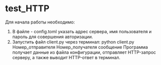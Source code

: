 # test_HTTP
Для начала работы необходимо:
1) В файле - config.toml указать адрес сервера, имя пользователя и пароль для совершения авторизации.
2) Запустить файл client.py через терминал: python client.py Номер_отправителя Номер_получателя сообщение
Программа получает данные из файла конфигурации, отправляет HTTP-запрос серверу, а также выводит HTTP-ответ в терминал.
